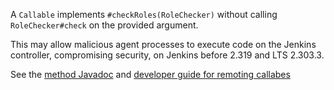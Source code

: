 A `Callable` implements `#checkRoles(RoleChecker)` without calling `RoleChecker#check` on the provided argument.

This may allow malicious agent processes to execute code on the Jenkins controller, compromising security, on Jenkins before 2.319 and LTS 2.303.3.

See the [method Javadoc](https://javadoc.jenkins.io/component/remoting/org/jenkinsci/remoting/RoleSensitive.html) and [developer guide for remoting callabes](https://www.jenkins.io/doc/developer/security/remoting-callables/)
